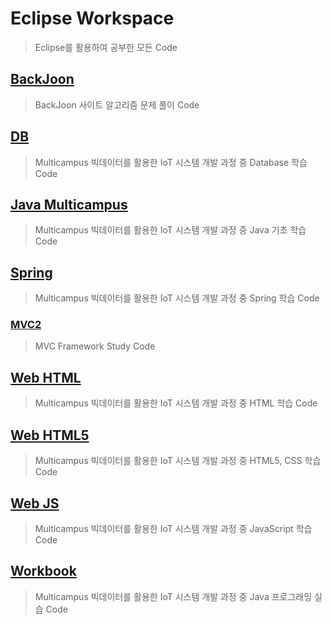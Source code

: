 # Eclipse Workspace

>  Eclipse를 활용하여 공부한 모든 Code

## [BackJoon](./BackJoon)

> BackJoon 사이트 알고리즘 문제 풀이 Code

## [DB](./DB)

> Multicampus 빅데이터를 활용한 IoT 시스템 개발 과정 중 Database 학습 Code

## [Java Multicampus](./Java_Multicampus)

> Multicampus 빅데이터를 활용한 IoT 시스템 개발 과정 중 Java 기초 학습 Code

## [Spring](./Spring)

> Multicampus 빅데이터를 활용한 IoT 시스템 개발 과정 중 Spring 학습 Code

### [MVC2](./mvc2)

> MVC Framework Study Code

## [Web HTML](./Web_HTML)

> Multicampus 빅데이터를 활용한 IoT 시스템 개발 과정 중 HTML 학습 Code

## [Web HTML5](./Web02_HTML5)

> Multicampus 빅데이터를 활용한 IoT 시스템 개발 과정 중 HTML5, CSS 학습 Code

## [Web JS](./Web03_JS)

> Multicampus 빅데이터를 활용한 IoT 시스템 개발 과정 중 JavaScript 학습 Code

## [Workbook](./Workbook)

> Multicampus 빅데이터를 활용한 IoT 시스템 개발 과정 중 Java 프로그래밍 실습 Code
